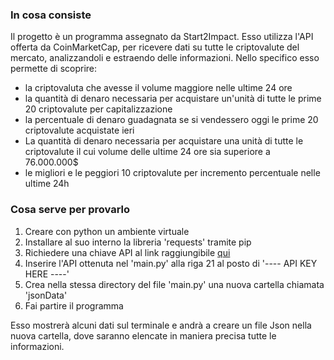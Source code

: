 ### In cosa consiste 
Il progetto è un programma assegnato da Start2Impact. Esso utilizza l'API offerta da CoinMarketCap, per ricevere dati su tutte le criptovalute
del mercato, analizzandoli e estraendo delle informazioni.
Nello specifico esso permette di scoprire:
- la criptovaluta che avesse il volume maggiore nelle ultime 24 ore
- la quantità di denaro necessaria per acquistare un'unità di tutte le prime 20 criptovalute per capitalizzazione
- la percentuale di denaro guadagnata se si vendessero oggi le prime 20 criptovalute acquistate ieri
- La quantità di denaro necessaria per acquistare una unità di tutte le criptovalute il cui volume delle ultime 24 ore sia superiore a 76.000.000$
- le migliori e le peggiori 10 criptovalute per incremento percentuale nelle ultime 24h

### Cosa serve per provarlo 
1) Creare con python un ambiente virtuale 
2) Installare al suo interno la libreria 'requests' tramite pip
3) Richiedere una chiave API al link raggiungibile [qui](https://pro.coinmarketcap.com/)
4) Inserire l'API ottenuta nel 'main.py' alla riga 21 al posto di '---- API KEY HERE ----'
5) Crea nella stessa directory del file 'main.py' una nuova cartella chiamata 'jsonData'
6) Fai partire il programma

Esso mostrerà alcuni dati sul terminale e andrà a creare un file Json nella nuova cartella, dove saranno elencate in maniera precisa tutte le informazioni.
